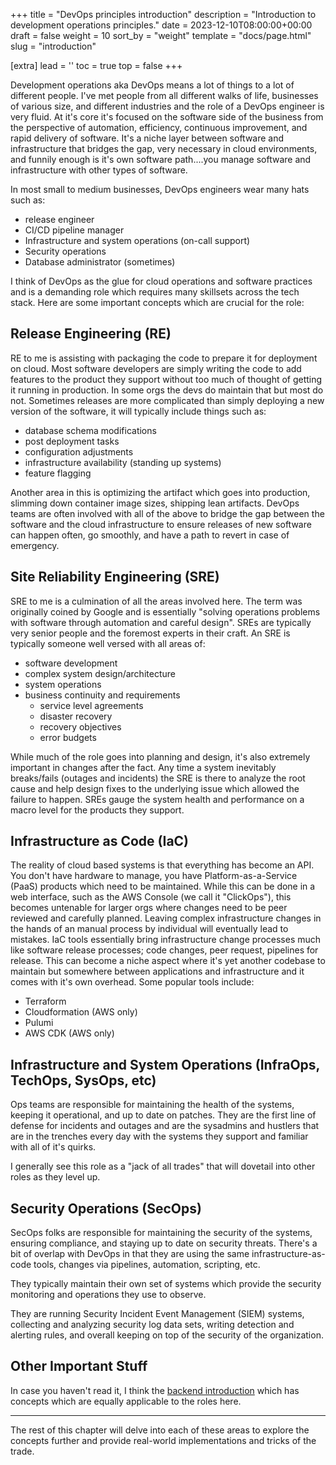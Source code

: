 +++
title = "DevOps principles introduction"
description = "Introduction to development operations principles."
date = 2023-12-10T08:00:00+00:00
draft = false
weight = 10
sort_by = "weight"
template = "docs/page.html"
slug = "introduction"

[extra]
lead = ''
toc = true
top = false
+++

Development operations aka DevOps means a lot of things to a lot of different people. I've met people from all different walks of life, businesses of various size, and different industries and the role of a DevOps engineer is very fluid. At it's core it's focused on the software side of the business from the perspective of automation, efficiency, continuous improvement, and rapid delivery of software. It's a niche layer between software and infrastructure that bridges the gap, very necessary in cloud environments, and funnily enough is it's own software path....you manage software and infrastructure with other types of software.

In most small to medium businesses, DevOps engineers wear many hats such as:

* release engineer
* CI/CD pipeline manager
* Infrastructure and system operations (on-call support)
* Security operations
* Database administrator (sometimes)

I think of DevOps as the glue for cloud operations and software practices and is a demanding role which requires many skillsets across the tech stack. Here are some important concepts which are crucial for the role:

## Release Engineering (RE)

RE to me is assisting with packaging the code to prepare it for deployment on cloud. Most software developers are simply writing the code to add features to the product they support without too much of thought of getting it running in production. In some orgs the devs do maintain that but most do not. Sometimes releases are more complicated than simply deploying a new version of the software, it will typically include things such as:

* database schema modifications
* post deployment tasks
* configuration adjustments
* infrastructure availability (standing up systems)
* feature flagging

Another area in this is optimizing the artifact which goes into production, slimming down container image sizes, shipping lean artifacts. DevOps teams are often involved with all of the above to bridge the gap between the software and the cloud infrastructure to ensure releases of new software can happen often, go smoothly, and have a path to revert in case of emergency.

## Site Reliability Engineering (SRE)

SRE to me is a culmination of all the areas involved here. The term was originally coined by Google and is essentially "solving operations problems with software through automation and careful design". SREs are typically very senior people and the foremost experts in their craft. An SRE is typically someone well versed with all areas of: 

* software development
* complex system design/architecture
* system operations
* business continuity and requirements
  * service level agreements
  * disaster recovery
  * recovery objectives
  * error budgets

While much of the role goes into planning and design, it's also extremely important in changes after the fact. Any time a system inevitably breaks/fails (outages and incidents) the SRE is there to analyze the root cause and help design fixes to the underlying issue which allowed the failure to happen. SREs gauge the system health and performance on a macro level for the products they support.

## Infrastructure as Code (IaC)

The reality of cloud based systems is that everything has become an API. You don't have hardware to manage, you have Platform-as-a-Service (PaaS) products which need to be maintained. While this can be done in a web interface, such as the AWS Console (we call it "ClickOps"), this becomes untenable for larger orgs where changes need to be peer reviewed and carefully planned. Leaving complex infrastructure changes in the hands of an manual process by individual will eventually lead to mistakes. IaC tools essentially bring infrastructure change processes much like software release processes; code changes, peer request, pipelines for release. This can become a niche aspect where it's yet another codebase to maintain but somewhere between applications and infrastructure and it comes with it's own overhead. Some popular tools include:

* Terraform 
* Cloudformation (AWS only)
* Pulumi
* AWS CDK (AWS only)

## Infrastructure and System Operations (InfraOps, TechOps, SysOps, etc)

Ops teams are responsible for maintaining the health of the systems, keeping it operational, and up to date on patches. They are the first line of defense for incidents and outages and are the sysadmins and hustlers that are in the trenches every day with the systems they support and familiar with all of it's quirks.

I generally see this role as a "jack of all trades" that will dovetail into other roles as they level up.

## Security Operations (SecOps)

SecOps folks are responsible for maintaining the security of the systems, ensuring compliance, and staying up to date on security threats. There's a bit of overlap with DevOps in that they are using the same infrastructure-as-code tools, changes via pipelines, automation, scripting, etc.

They typically maintain their own set of systems which provide the security monitoring and operations they use to observe. 

They are running Security Incident Event Management (SIEM) systems, collecting and analyzing security log data sets, writing detection and alerting rules, and overall keeping on top of the security of the organization.

## Other Important Stuff

In case you haven't read it, I think the [backend introduction](/backend/introduction) which has concepts which are equally applicable to the roles here.

---

The rest of this chapter will delve into each of these areas to explore the concepts further and provide real-world implementations and tricks of the trade.